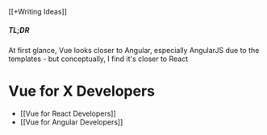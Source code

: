 
[[+Writing Ideas]]

##### TL;DR
At first glance, Vue looks closer to Angular, especially AngularJS due to the templates - but conceptually, I find it's closer to React
# Vue for X Developers
- [[Vue for React Developers]]
- [[Vue for Angular Developers]]